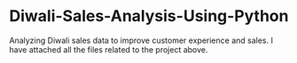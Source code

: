 # Diwali-Sales-Analysis-Using-Python
Analyzing Diwali sales data to improve customer experience and sales.
I have attached all the files related to the project above.
